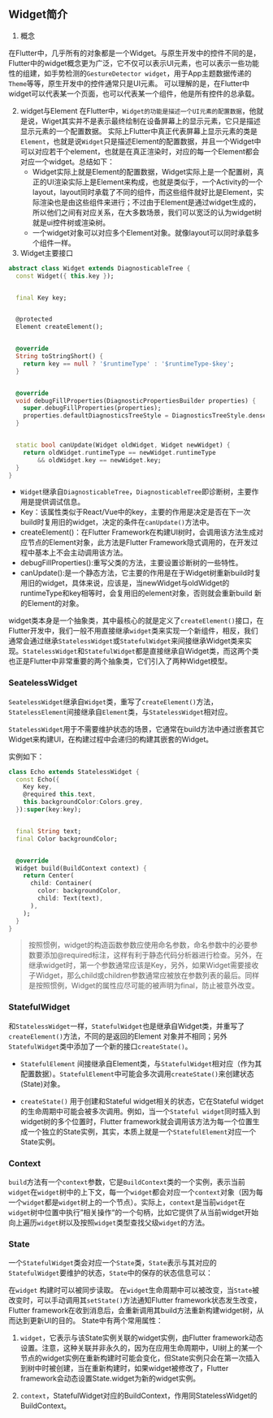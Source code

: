 ## Widget简介


1. 概念
    
在Flutter中，几乎所有的对象都是一个Widget。与原生开发中的控件不同的是，Flutter中的widget概念更为广泛，它不仅可以表示UI元素，也可以表示一些功能性的组建，如手势检测的`GestureDetector widget`，用于App主题数据传递的`Theme`等等，原生开发中的控件通常只是UI元素。
可以理解的是，在Flutter中widget可以代表某一个页面，也可以代表某一个组件，他是所有控件的总承载。


2. widget与Element
   在Flutter中，`Widget的功能是描述一个UI元素的配置数据`，他就是说，Wiget其实并不是表示最终绘制在设备屏幕上的显示元素，它只是描述显示元素的一个配置数据。
   实际上Flutter中真正代表屏幕上显示元素的类是`Element`，也就是说`Widget`只是描述Element的配置数据，并且一个Widget中可以对应若干个element，也就是在真正渲染时，对应的每一个Element都会对应一个widget。总结如下：
   - Widget实际上就是Element的配置数据，Widget实际上是一个配置树，真正的UI渲染实际上是Element来构成，也就是类似于，一个Activity的一个layout，layout同时承载了不同的组件，而这些组件就好比是Element，实际渲染也是由这些组件来进行；不过由于Element是通过widget生成的，所以他们之间有对应关系，在大多数场景，我们可以宽泛的认为widget树就是ui控件树或渲染树。
   - 一个widget对象可以对应多个Element对象。就像layout可以同时承载多个组件一样。
3. Widget主要接口


```dart
abstract class Widget extends DiagnosticableTree {
  const Widget({ this.key });


  final Key key;


  @protected
  Element createElement();


  @override
  String toStringShort() {
    return key == null ? '$runtimeType' : '$runtimeType-$key';
  }


  @override
  void debugFillProperties(DiagnosticPropertiesBuilder properties) {
    super.debugFillProperties(properties);
    properties.defaultDiagnosticsTreeStyle = DiagnosticsTreeStyle.dense;
  }


  static bool canUpdate(Widget oldWidget, Widget newWidget) {
    return oldWidget.runtimeType == newWidget.runtimeType
        && oldWidget.key == newWidget.key;
  }
}
```


- `Widget`继承自`DiagnosticableTree`，`DiagnosticableTree`即诊断树，主要作用是提供调试信息。
- Key：该属性类似于React/Vue中的key，主要的作用是决定是否在下一次build时复用旧的widget，决定的条件在`canUpdate()`方法中。
- createElement()：在Flutter Framework在构建UI树时，会调用该方法生成对应节点的Element对象，此方法是Flutter Framework隐式调用的，在开发过程中基本上不会主动调用该方法。
- debugFillProperties():重写父类的方法，主要设置诊断树的一些特性。
- canUpdate():是一个静态方法，它主要的作用是在于Widget树重新build时复用旧的widget，具体来说，应该是，当newWidget与oldWidget的runtimeType和key相等时，会复用旧的element对象，否则就会重新build 新的Element的对象。


widget类本身是一个抽象类，其中最核心的就是定义了`createElement()`接口，在Flutter开发中，我们一般不用直接继承`widget`类来实现一个新组件，相反，我们通常会通过继承`StatelessWidget`或`StatefulWidget`来间接继承Widget类来实现。`StatelessWidget`和`StatefulWidget`都是直接继承自Widget类，而这两个类也正是Flutter中非常重要的两个抽象类，它们引入了两种Widget模型。


### SeatelessWidget


`SeatelessWidget`继承自`Widget`类，重写了`createElement()`方法， `StatelessElement`间接继承自`Element`类，与`StatelessWidget`相对应。


`StatelessWidget`用于不需要维护状态的场景，它通常在build方法中通过嵌套其它Widget来构建UI，在构建过程中会递归的构建其嵌套的Widget。


实例如下：

```dart
class Echo extends StatelessWidget {
  const Echo({
    Key key,  
    @required this.text,
    this.backgroundColor:Colors.grey,
  }):super(key:key);


  final String text;
  final Color backgroundColor;


  @override
  Widget build(BuildContext context) {
    return Center(
      child: Container(
        color: backgroundColor,
        child: Text(text),
      ),
    );
  }
}
```


> 按照惯例，widget的构造函数参数应使用命名参数，命名参数中的必要参数要添加@required标注，这样有利于静态代码分析器进行检查。另外，在继承widget时，第一个参数通常应该是Key，另外，如果Widget需要接收子Widget，那么child或children参数通常应被放在参数列表的最后。同样是按照惯例，Widget的属性应尽可能的被声明为final，防止被意外改变。


### StatefulWidget


和`StatelessWidget`一样，`StatefulWidget`也是继承自Widget类，并重写了`createElement()`方法，不同的是返回的Element 对象并不相同；另外`StatefulWidget`类中添加了一个新的接口`createState()`。


- `StatefulElement` 间接继承自Element类，与`StatefulWidget`相对应（作为其配置数据）。`StatefulElement`中可能会多次调用`createState()`来创建状态(State)对象。


- `createState()` 用于创建和Stateful widget相关的状态，它在Stateful widget的生命周期中可能会被多次调用。例如，当一个`Stateful widget`同时插入到widget树的多个位置时，Flutter framework就会调用该方法为每一个位置生成一个独立的State实例，其实，本质上就是一个`StatefulElement`对应一个State实例。
  
### Context


`build`方法有一个`context`参数，它是`BuildContext`类的一个实例，表示当前`widget`在`widget`树中的上下文，每一个`widget`都会对应一个`context`对象（因为每一个`widget`都是`widget`树上的一个节点）。实际上，`context`是当前`widget`在`widget`树中位置中执行”相关操作“的一个句柄，比如它提供了从当前widget开始向上遍历`widget`树以及按照`widget`类型查找父级`widget`的方法。



### State


一个`StatefulWidget`类会对应一个`State`类，`State`表示与其对应的`StatefulWidget`要维护的状态，`State`中的保存的状态信息可以：


在`widget` 构建时可以被同步读取。
在`widget`生命周期中可以被改变，当`State`被改变时，可以手动调用其`setState()`方法通知Flutter framework状态发生改变，Flutter framework在收到消息后，会重新调用其build方法重新构建widget树，从而达到更新UI的目的。
State中有两个常用属性：


1. `widget`，它表示与该State实例关联的widget实例，由Flutter framework动态设置。注意，这种关联并非永久的，因为在应用生命周期中，UI树上的某一个节点的widget实例在重新构建时可能会变化，但State实例只会在第一次插入到树中时被创建，当在重新构建时，如果widget被修改了，Flutter framework会动态设置State.widget为新的widget实例。


2. `context`，StatefulWidget对应的BuildContext，作用同StatelessWidget的BuildContext。